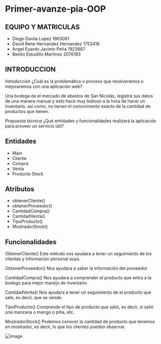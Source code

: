 # Primer-avanze-pia-OOP
**EQUIPO Y MATRICULAS** 
-      
   
 - Diego Davila Lopez                         1963061
- David Rene Hernandez Hernandez             1753416
- Angel Euardo Jacinto Peña                  1923867
- Benito Estudillo Martínez                  2076183


**INTRODUCCION**
-
*Introducción*
¿Cuál es la problemática o proceso que resolveremos o mejoraremos con una aplicación web?

Una bodega de el mercado de abastos de San Nicolás, registra sus datos de una manera manual y esto hace muy tedioso a la hora de hacer un inventario, así como, no tienen el conocimiento exacto de la cantidad de productos que tienen.

*Propuesta técnica*
¿Qué entidades y funcionalidades realizará la aplicación para proveer un servicio útil?

## Entidades
- Main
 - Cliente
- Compra
- Venta
- Producto
Stock
## Atributos
 - obtenerCliente()
 - obtenerProveedor()
- CantidadCompra()
-  CantidadVenta()
 - TipoProducto()
- MostradorStock()
## Funcionalidades
 ObtenerCliente() Este método nos ayudara a tener un seguimiento de los clientes y información personal suya.
 
 ObtenerProveedor() Nos ayudara a saber la información del proveedor.
 
CantidadCompra() Nos ayudara a comprender el producto que entra a la bodego para mejor manejo de inventario

 CantidadVenta() Nos ayudara a tener un seguimiento de el producto que sale, es decir, que se vende.
 
 TipoProducto() Comprende el tipo de producto que salió, es decir, si salió una manzana o mango o piña, etc.
 
 MostradorStock() Podemos conocer la cantidad de producto que tenemos en mostrador, es decir, lo que los clientes pueden observar.
 
 ![image](https://user-images.githubusercontent.com/62929033/131924235-cf386c4b-52cb-460f-b6a4-8bfa749cf5ee.png)

